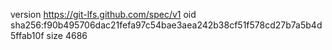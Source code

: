 version https://git-lfs.github.com/spec/v1
oid sha256:f90b495706dac21fefa97c54bae3aea242b38cf51f578cd27b7a5b4d5ffab10f
size 4686
